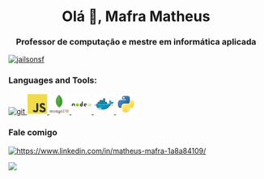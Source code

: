 <h1 align="center">Olá 👋, Mafra Matheus</h1>
<h3 align="center">Professor de computação e mestre em informática aplicada</h3>

<p align="left"> <a href="https://github.com/ryo-ma/github-profile-trophy"><img src="https://github-profile-trophy.vercel.app/?username=mafralpm&theme=dracula" alt="jailsonsf" /></a> </p>
  
<h3 align="left">Languages and Tools:</h3>
<p align="left"> <a href="https://git-scm.com/" target="_blank"> <img src="https://www.vectorlogo.zone/logos/git-scm/git-scm-icon.svg" alt="git" width="40" height="40"/> </a> <a href="https://developer.mozilla.org/en-US/docs/Web/JavaScript" target="_blank"> <img src="https://raw.githubusercontent.com/devicons/devicon/master/icons/javascript/javascript-original.svg" alt="javascript" width="40" height="40"/> </a> <a href="https://www.mongodb.com/" target="_blank"> <img src="https://raw.githubusercontent.com/devicons/devicon/master/icons/mongodb/mongodb-original-wordmark.svg" alt="mongodb" width="40" height="40"/> </a> <a href="https://nodejs.org" target="_blank"> <img src="https://raw.githubusercontent.com/devicons/devicon/master/icons/nodejs/nodejs-original-wordmark.svg" alt="nodejs" width="40" height="40"/> </a> <a href="https://www.docker.com/" target="_blank"> <img src="https://raw.githubusercontent.com/devicons/devicon/master/icons/docker/docker-original.svg" alt="python" width="40" height="40"/> </a> <a href="https://www.python.org" target="_blank"> <img src="https://raw.githubusercontent.com/devicons/devicon/master/icons/python/python-original.svg" alt="python" width="40" height="40"/> </a>   </p>

<h3 align="left">Fale comigo</h3>
<p align="left">
<a href=https://www.linkedin.com/in/matheus-mafra-1a8a84109/" target="blank"><img align="center" src="https://raw.githubusercontent.com/rahuldkjain/github-profile-readme-generator/master/src/images/icons/Social/linked-in-alt.svg" alt="https://www.linkedin.com/in/matheus-mafra-1a8a84109/" height="30" width="40" /></a>
<!-- <a href="https://medium.com/@jailsonsoares" target="blank"><img align="center" src="https://raw.githubusercontent.com/rahuldkjain/github-profile-readme-generator/master/src/images/icons/Social/medium.svg" alt="@jailsonsoares" height="30" width="40" /></a> -->
</p>


<div>
<!--   <a href='https://github.com/anuraghazra/github-readme-stats'> -->
<!--  <img
     height="180rem"
     src='https://github-readme-stats.vercel.app/api?username=mafralpm&show_icons=true&count_private=true&include_all_commits=true&theme=dracula'
  />-->
  <img
     height="180rem"
     src='https://github-readme-stats.vercel.app/api/top-langs/?username=mafralpm&layout=compact&langs_count=16&theme=dracula'
   />
</div>
